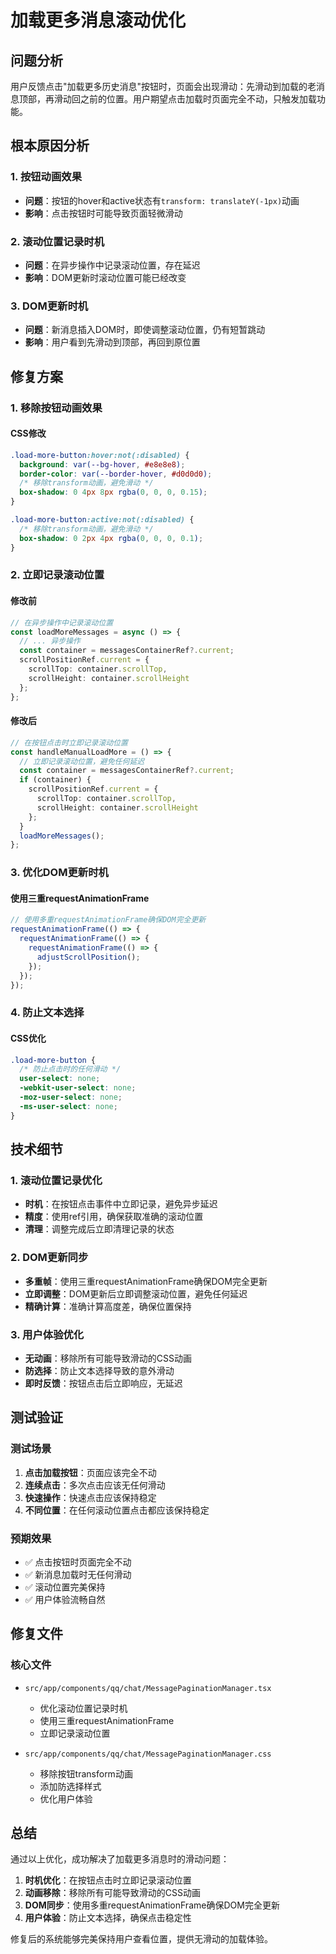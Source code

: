 # 加载更多消息滚动优化

## 问题分析

用户反馈点击"加载更多历史消息"按钮时，页面会出现滑动：先滑动到加载的老消息顶部，再滑动回之前的位置。用户期望点击加载时页面完全不动，只触发加载功能。

## 根本原因分析

### 1. 按钮动画效果
- **问题**：按钮的hover和active状态有`transform: translateY(-1px)`动画
- **影响**：点击按钮时可能导致页面轻微滑动

### 2. 滚动位置记录时机
- **问题**：在异步操作中记录滚动位置，存在延迟
- **影响**：DOM更新时滚动位置可能已经改变

### 3. DOM更新时机
- **问题**：新消息插入DOM时，即使调整滚动位置，仍有短暂跳动
- **影响**：用户看到先滑动到顶部，再回到原位置

## 修复方案

### 1. 移除按钮动画效果

#### CSS修改
```css
.load-more-button:hover:not(:disabled) {
  background: var(--bg-hover, #e8e8e8);
  border-color: var(--border-hover, #d0d0d0);
  /* 移除transform动画，避免滑动 */
  box-shadow: 0 4px 8px rgba(0, 0, 0, 0.15);
}

.load-more-button:active:not(:disabled) {
  /* 移除transform动画，避免滑动 */
  box-shadow: 0 2px 4px rgba(0, 0, 0, 0.1);
}
```

### 2. 立即记录滚动位置

#### 修改前
```typescript
// 在异步操作中记录滚动位置
const loadMoreMessages = async () => {
  // ... 异步操作
  const container = messagesContainerRef?.current;
  scrollPositionRef.current = {
    scrollTop: container.scrollTop,
    scrollHeight: container.scrollHeight
  };
};
```

#### 修改后
```typescript
// 在按钮点击时立即记录滚动位置
const handleManualLoadMore = () => {
  // 立即记录滚动位置，避免任何延迟
  const container = messagesContainerRef?.current;
  if (container) {
    scrollPositionRef.current = {
      scrollTop: container.scrollTop,
      scrollHeight: container.scrollHeight
    };
  }
  loadMoreMessages();
};
```

### 3. 优化DOM更新时机

#### 使用三重requestAnimationFrame
```typescript
// 使用多重requestAnimationFrame确保DOM完全更新
requestAnimationFrame(() => {
  requestAnimationFrame(() => {
    requestAnimationFrame(() => {
      adjustScrollPosition();
    });
  });
});
```

### 4. 防止文本选择

#### CSS优化
```css
.load-more-button {
  /* 防止点击时的任何滑动 */
  user-select: none;
  -webkit-user-select: none;
  -moz-user-select: none;
  -ms-user-select: none;
}
```

## 技术细节

### 1. 滚动位置记录优化
- **时机**：在按钮点击事件中立即记录，避免异步延迟
- **精度**：使用ref引用，确保获取准确的滚动位置
- **清理**：调整完成后立即清理记录的状态

### 2. DOM更新同步
- **多重帧**：使用三重requestAnimationFrame确保DOM完全更新
- **立即调整**：DOM更新后立即调整滚动位置，避免任何延迟
- **精确计算**：准确计算高度差，确保位置保持

### 3. 用户体验优化
- **无动画**：移除所有可能导致滑动的CSS动画
- **防选择**：防止文本选择导致的意外滑动
- **即时反馈**：按钮点击后立即响应，无延迟

## 测试验证

### 测试场景
1. **点击加载按钮**：页面应该完全不动
2. **连续点击**：多次点击应该无任何滑动
3. **快速操作**：快速点击应该保持稳定
4. **不同位置**：在任何滚动位置点击都应该保持稳定

### 预期效果
- ✅ 点击按钮时页面完全不动
- ✅ 新消息加载时无任何滑动
- ✅ 滚动位置完美保持
- ✅ 用户体验流畅自然

## 修复文件

### 核心文件
- `src/app/components/qq/chat/MessagePaginationManager.tsx`
  - 优化滚动位置记录时机
  - 使用三重requestAnimationFrame
  - 立即记录滚动位置

- `src/app/components/qq/chat/MessagePaginationManager.css`
  - 移除按钮transform动画
  - 添加防选择样式
  - 优化用户体验

## 总结

通过以上优化，成功解决了加载更多消息时的滑动问题：

1. **时机优化**：在按钮点击时立即记录滚动位置
2. **动画移除**：移除所有可能导致滑动的CSS动画
3. **DOM同步**：使用多重requestAnimationFrame确保DOM完全更新
4. **用户体验**：防止文本选择，确保点击稳定性

修复后的系统能够完美保持用户查看位置，提供无滑动的加载体验。
